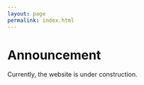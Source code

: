 ```yaml
---
layout: page
permalink: index.html
---
```

<head>
<link rel="stylesheet" type="text/css" href="Assets/css/Unified_Style.css">
</head>


# Announcement
Currently, the website is under construction.
